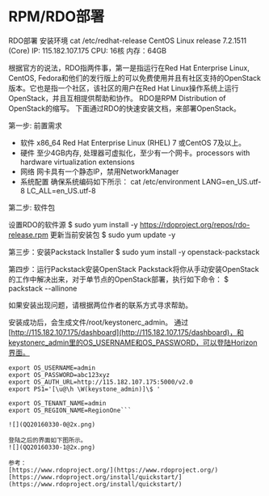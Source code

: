 # RPM/RDO部署
RDO部署
安装环境
cat /etc/redhat-release
CentOS Linux release 7.2.1511 (Core)
IP: 115.182.107.175
CPU: 16核
内存：64GB


根据官方的说法，RDO指两件事，第一是指运行在Red Hat Enterprise Linux, CentOS, Fedora和他们的发行版上的可以免费使用并且有社区支持的OpenStack版本。它也是指一个社区，该社区的用户在Red Hat Linux操作系统上运行OpenStack，并且互相提供帮助和协作。
RDO是RPM Distribution of OpenStack的缩写。
下面通过RDO的快速安装文档，来部署OpenStack。

第一步: 前置需求
* 软件
x86_64 Red Hat Enterprise Linux (RHEL) 7 或CentOS 7及以上。
* 硬件
至少4GB内存, 处理器可虚拟化，至少有一个网卡。processors with hardware virtualization extensions
* 网络
网卡具有一个静态IP，禁用NetworkManager
* 系统配置
确保系统编码如下所示：
cat /etc/environment
LANG=en_US.utf-8
LC_ALL=en_US.utf-8

第二步: 软件包

设置RDO的软件源
$ sudo yum install -y https://rdoproject.org/repos/rdo-release.rpm
更新当前安装包
$ sudo yum update -y

第三步：安装Packstack Installer
$ sudo yum install -y openstack-packstack

第四步：运行Packstack安装OpenStack
Packstack将你从手动安装OpenStack的工作中解决出来，对于单节点的OpenStack部署，执行如下命令：
$ packstack --allinone

如果安装出现问题，请根据两位作者的联系方式寻求帮助。

安装成功后，会生成文件/root/keystonerc_admin。
通过[http://115.182.107.175/dashboard](http://115.182.107.175/dashboard)，和keystonerc_admin里的OS_USERNAME和OS_PASSWORD，可以登陆Horizon界面。
```unset OS_SERVICE_TOKEN
export OS_USERNAME=admin
export OS_PASSWORD=abc123xyz
export OS_AUTH_URL=http://115.182.107.175:5000/v2.0
export PS1='[\u@\h \W(keystone_admin)]\$ '

export OS_TENANT_NAME=admin
export OS_REGION_NAME=RegionOne```

![](QQ20160330-0@2x.png)

登陆之后的界面如下图所示。
![](QQ20160330-1@2x.png)

参考：
[https://www.rdoproject.org/](https://www.rdoproject.org/)
[https://www.rdoproject.org/install/quickstart/](https://www.rdoproject.org/install/quickstart/)

